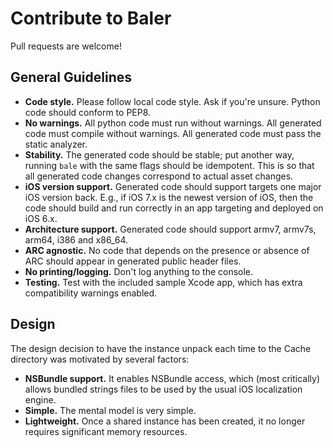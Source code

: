 # Contribute to Baler

Pull requests are welcome!


General Guidelines
------------------

* **Code style.** Please follow local code style. Ask if you're unsure. Python code should conform to PEP8.
* **No warnings.** All python code must run without warnings. All generated code must compile without warnings. All generated code must pass the static analyzer.
* **Stability.** The generated code should be stable; put another way, running `bale` with the same flags should be idempotent. This is so that all generated code changes correspond to actual asset changes.
* **iOS version support.** Generated code should support targets one major iOS version back. E.g., if iOS 7.x is the newest version of iOS, then the code should build and run correctly in an app targeting and deployed on iOS 6.x.
* **Architecture support.** Generated code should support armv7, armv7s, arm64, i386 and x86_64.
* **ARC agnostic.** No code that depends on the presence or absence of ARC should appear in generated public header files.
* **No printing/logging.** Don't log anything to the console.
* **Testing.** Test with the included sample Xcode app, which has extra compatibility warnings enabled.

Design
------

The design decision to have the instance unpack each time to the Cache directory was motivated by several factors:

* **NSBundle support.** It enables NSBundle access, which (most critically) allows bundled strings files to be used by the usual iOS localization engine.
* **Simple.** The mental model is very simple.
* **Lightweight.** Once a shared instance has been created, it no longer requires significant memory resources.
